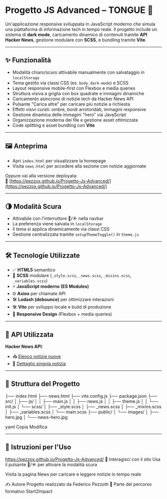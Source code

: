 # Progetto JS Advanced – TONGUE 📰

Un'applicazione responsive sviluppata in JavaScript moderno che simula una piattaforma di informazione tech in tempo reale. Il progetto include un sistema di **dark mode**, caricamento dinamico di contenuti tramite **API Hacker News**, gestione modulare con **SCSS**, e bundling tramite **Vite**.

---

## ✨ Funzionalità

- Modalità chiaro/scuro attivabile manualmente con salvataggio in `localStorage`
- Tema gestito via classi CSS (es. `body.dark-mode`) e SCSS
- Layout responsive mobile-first con Flexbox e media queries
- Struttura visiva a griglia con box quadrate e immagini dinamiche
- Caricamento asincrono di notizie tech da Hacker News API
- Pulsante "Carica altre" per caricare più notizie a richiesta
- Effetti visivi curati: ombre, bordi arrotondati, immagini responsive
- Gestione dinamica delle immagini "hero" via JavaScript
- Organizzazione moderna dei file e gestione asset ottimizzata
- Code splitting e asset bundling con **Vite**

---

## 🖼 Anteprima

- Apri `index.html` per visualizzare la homepage
- Visita `news.html` per accedere alla sezione con notizie aggiornate

Oppure vai alla versione deployata:  
🔗 [https://pezzox.github.io/Progetto-Js-Advanced/](https://pezzox.github.io/Progetto-Js-Advanced/)

---

## 🌗 Modalità Scura

- Attivabile con l’interruttore 🌚/☀️ nella navbar
- La preferenza viene salvata in `localStorage`
- Il tema si applica dinamicamente via classi CSS
- Gestione centralizzata tramite `setupThemeToggle()` in `theme.js`

---

## 🛠 Tecnologie Utilizzate

- ✅ **HTML5** semantico
- 🎨 **SCSS** modulare (`_style.scss`, `_news.scss`, `_mixins.scss`, `_variables.scss`)
- ⚡ **JavaScript moderno (ES Modules)**
- 🌐 **Axios** per chiamate API
- 🛠 **Lodash (debounce)** per ottimizzare interazioni
- 🛠 **Vite** per sviluppo locale e build di produzione
- 📱 **Responsive Design** (Flexbox + media queries)

---

## 🔌 API Utilizzata

**Hacker News API**:

- 📥 [Elenco notizie nuove](https://hacker-news.firebaseio.com/v0/newstories.json)
- 📄 [Dettaglio singola notizia](https://hacker-news.firebaseio.com/v0/item/{id}.json)

---

## 📁 Struttura del Progetto

├── index.html
├── news.html
├── vite.config.js
├── package.json
├── src/
│ ├── js/
│ │ ├── main.js
│ │ ├── news.js
│ │ ├── theme.js
│ │ └── init.js
│ └── scss/
│ ├── _style.scss
│ ├── _news.scss
│ ├── _mixins.scss
│ ├── _variables.scss
│ └── main.scss
├── public/
│ └── images/
│ ├── hero.jpg
│ └── news-hero.jpg

yaml
Copia
Modifica

---

## 📲 Istruzioni per l'Uso
https://pezzox.github.io/Progetto-Js-Advanced/
🧪 Interagisci con il sito
Usa il pulsante 🌚/☀️ per attivare la modalità scura

Visita la pagina News per caricare e leggere notizie in tempo reale

✍️ Autore
Progetto realizzato da Federico Pezzotti
💼 Parte del percorso formativo Start2Impact
